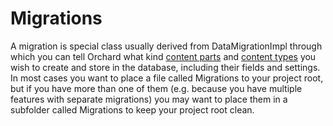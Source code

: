 # Migrations

A migration is special class usually derived from DataMigrationImpl through which you can tell Orchard what kind [content parts](ContentPart.md) and [content types](ContentType.md) you wish to create and store in the database, including their fields and settings. In most cases you want to place a file called Migrations to your project root, but if you have more than one of them (e.g. because you have multiple features with separate migrations) you may want to place them in a subfolder called Migrations to keep your project root clean.
